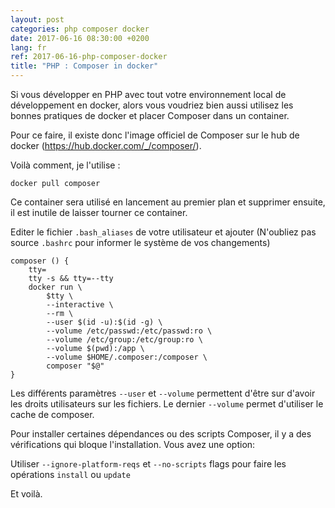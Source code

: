 ```yaml
---
layout: post
categories: php composer docker
date: 2017-06-16 08:30:00 +0200
lang: fr
ref: 2017-06-16-php-composer-docker
title: "PHP : Composer in docker"
---
```


Si vous développer en PHP avec tout votre environnement local de développement
en docker, alors vous voudriez bien aussi utilisez les bonnes pratiques de
docker et placer Composer dans un container.

Pour ce faire, il existe donc l'image officiel de Composer sur le hub de docker (https://hub.docker.com/_/composer/).

Voilà comment, je l'utilise :

`docker pull composer`

Ce container sera utilisé en lancement au premier plan et supprimer ensuite, il est inutile de laisser tourner ce container.

Editer le fichier `.bash_aliases` de votre utilisateur et ajouter (N'oubliez pas source `.bashrc` pour informer le système de vos changements)

```
composer () {
    tty=
    tty -s && tty=--tty
    docker run \
        $tty \
        --interactive \
        --rm \
        --user $(id -u):$(id -g) \
        --volume /etc/passwd:/etc/passwd:ro \
        --volume /etc/group:/etc/group:ro \
        --volume $(pwd):/app \
        --volume $HOME/.composer:/composer \
        composer "$@"
}
```

Les différents paramètres `--user` et `--volume` permettent d'être sur d'avoir les droits utilisateurs sur les fichiers. Le dernier `--volume` permet d'utiliser le cache de composer.

Pour installer certaines dépendances ou des scripts Composer, il y a des vérifications qui bloque l'installation. Vous avez une option:

Utiliser `--ignore-platform-reqs` et `--no-scripts` flags pour faire les opérations `install` ou `update`

Et voilà.
